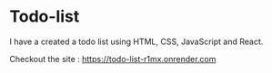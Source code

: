 # Todo-list
I have a created a todo list using HTML, CSS, JavaScript and React.

Checkout the site : https://todo-list-r1mx.onrender.com
